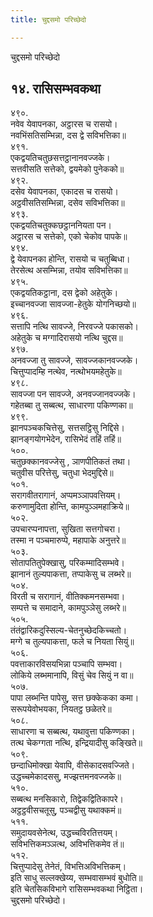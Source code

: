 ```yaml
---
title: चुद्दसमो परिच्छेदो

---
```

चुद्दसमो परिच्छेदो  


## १४. रासिसम्भवकथा

४९०.  
नवेव येवापनका, अट्ठारस च रासयो।  
नवभिंसतिसम्भिन्ना, दस द्वे सविभत्तिका॥  
४९१.  
एकद्वयतिचतुछसत्तट्ठानानवज्जके।  
सत्तवीसति सत्तेको, द्वयमेको पुनेकको॥  
४९२.  
दसेव येवापनका, एकादस च रासयो।  
अट्ठवीसतिसम्भिन्ना, दसेव सविभत्तिका॥  
४९३.  
एकद्वयतिचतुक्कछट्ठाननियता पन।  
अट्ठारस च सत्तेको, एको चेकोव पापके॥  
४९४.  
द्वे येवापनका होन्ति, रासयो च चतुब्बिधा।  
तेरसेत्थ असम्भिन्ना, तयोव सविभत्तिका॥  
४९५.  
एकद्वयतिकट्ठाना, दस द्वेको अहेतुके।  
इच्चानवज्जा सावज्जा-हेतुके योगनिच्छयो॥  
४९६.  
सत्तापि नत्थि सावज्जे, निरवज्जे पकासको।  
अहेतुके च मग्गादिरासयो नत्थि चुद्दस॥  
४९७.  
अनवज्जा तु सावज्जे, सावज्जकानवज्जके।  
चित्तुप्पादम्हि नत्थेव, नत्थोभयमहेतुके॥  
४९८.  
सावज्जा पन सावज्जे, अनवज्जानवज्जके।  
गहेतब्बा तु सब्बत्थ, साधारणा पकिण्णका॥  
४९९.  
झानपञ्चकचित्तेसु, सत्तसट्ठिसु निद्दिसे।  
झानङ्गयोगभेदेन, रासिभेदं तहिं तहिं॥  
५००.  
चतुछक्कानवज्जेसु , ञाणपीतिकतं तथा।  
चतुवीस परित्तेसु, चतुधा भेदमुद्दिसे॥  
५०१.  
सरागवीतरागानं, अप्पमञ्ञापवत्तियम्।  
करुणामुदिता होन्ति, कामपुञ्ञमहाक्रिये॥  
५०२.  
उपचारप्पनापत्ता, सुखिता सत्तगोचरा।  
तस्मा न पञ्चमारुप्पे, महापाके अनुत्तरे॥  
५०३.  
सोतापतितुपेक्खासु, परिकम्मादिसम्भवे।  
झानानं तुल्यपाकत्ता, तप्पाकेसु च लब्भरे॥  
५०४.  
विरती च सरागानं, वीतिक्कमनसम्भवा।  
सम्पत्ते च समादाने, कामपुञ्ञेसु लब्भरे॥  
५०५.  
तंतंद्वारिकदुस्सिल्य-चेतनुच्छेदकिच्चतो।  
मग्गे च तुल्यपाकत्ता, फले च नियता सियुं॥  
५०६.  
पवत्ताकारविसयभिन्ना पञ्चापि सम्भवा।  
लोकिये लब्भमानापि, विसुं चेव सियुं न वा॥  
५०७.  
पापा लब्भन्ति पापेसु, सत्त छक्केकका कमा।  
सरूपयेवोभयका, नियतट्ठ छळेतरे॥  
५०८.  
साधारणा च सब्बत्थ, यथावुत्ता पकिण्णका।  
तत्थ चेकग्गता नत्थि, इन्द्रियादीसु कङ्खिते॥  
५०९.  
छन्दाधिमोक्खा येवापि, वीसेकादसवज्जिते।  
उद्धच्चमेकादससु, मज्झत्तमनवज्जके॥  
५१०.  
सब्बत्थ मनसिकारो, तिद्वेकद्वितिकापरे।  
अट्ठट्ठवीसचतूसु, पञ्चद्वीसु यथाक्कमं॥  
५११.  
समुदायवसेनेत्थ, उद्धच्चविरतित्तयम्।  
सविभत्तिकमञ्ञत्थ, अविभत्तिकमेव तं॥  
५१२.  
चित्तुप्पादेसु तेनेतं, विभत्तिअविभत्तिकम्।  
इति साधु सल्लक्खेय्य, सम्भवासम्भवं बुधोति॥  
इति चेतसिकविभागे रासिसम्भवकथा निट्ठिता।  
चुद्दसमो परिच्छेदो।  